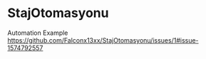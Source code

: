 # StajOtomasyonu
 Automation Example
https://github.com/Falconx13xx/StajOtomasyonu/issues/1#issue-1574792557
